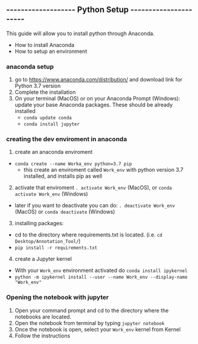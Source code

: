 ## ------------------- Python Setup ----------------------

This guide will allow you to install python through Anaconda.

- How to install Anaconda
- How to setup an environment 

### anaconda setup

1. go to https://www.anaconda.com/distribution/ and download link for Python 3.7 version
2. Complete the installation
3. On your terminal (MacOS) or on your Anaconda Prompt (Windows): update your base Anaconda packages. These should be already installed
    - `conda update conda`
    - `conda install jupyter`

### creating the dev enviroment in anaconda

1. create an anaconda enviroment 
  - `conda create --name Worka_env python=3.7 pip`
    - this create an enviroment called `Work_env` with python version 3.7 installed, and installs pip as well
2. activate that enviroment `. activate Work_env`  (MacOS), or  `conda activate Work_env`  (Windows)
  - later if you want to deactivate you can do:  `. deactivate Work_env` (MacOS) or `conda deactivate` (Windows)
3. installing packages:
  - cd to the directory where requirements.txt is located. (i.e. `cd Desktop/Annotation_Tool/`)
  - `pip install -r requirements.txt` 
4. create a Jupyter kernel
  - With your `Work_env` environment activated do `conda install ipykernel`
  - `python -m ipykernel install --user --name Work_env --display-name "Work_env"` 

### Opening the notebook with jupyter

1. Open your command prompt and cd to the directory where the notebooks are located. 
2. Open the notebook from terminal by typing `jupyter notebook`
3. Once the notebook is open, select your `Work_env` kernel from Kernel
4. Follow the instructions



